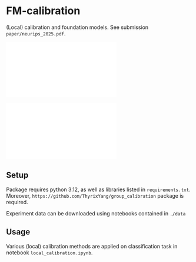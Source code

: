 # FM-calibration

(Local) calibration and foundation models. See submission `paper/neurips_2025.pdf`.

![nice plot](paper/group-calibration-motivation-plot.pdf)

![nice plot](paper/othertemps.pdf)

## Setup

Package requires python 3.12, as well as libraries listed in `requirements.txt`. Moreover, `https://github.com/ThyrixYang/group_calibration` package is required.

Experiment data can be downloaded using notebooks contained in `./data`

## Usage

Various (local) calibration methods are applied on classification task in notebook `local_calibration.ipynb`.